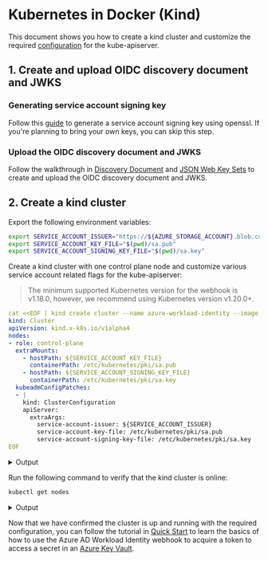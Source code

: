 # Kubernetes in Docker (Kind)

<!-- toc -->

This document shows you how to create a kind cluster and customize the required [configuration][1] for the kube-apiserver.

## 1. Create and upload OIDC discovery document and JWKS

### Generating service account signing key

Follow this [guide][2] to generate a service account signing key using openssl. If you're planning to bring your own keys, you can skip this step.

### Upload the OIDC discovery document and JWKS

Follow the walkthrough in [Discovery Document][3] and [JSON Web Key Sets][4] to create and upload the OIDC discovery document and JWKS.

## 2. Create a kind cluster

Export the following environment variables:

```bash
export SERVICE_ACCOUNT_ISSUER="https://${AZURE_STORAGE_ACCOUNT}.blob.core.windows.net/${AZURE_STORAGE_CONTAINER}/"
export SERVICE_ACCOUNT_KEY_FILE="$(pwd)/sa.pub"
export SERVICE_ACCOUNT_SIGNING_KEY_FILE="$(pwd)/sa.key"
```

Create a kind cluster with one control plane node and customize various service account related flags for the kube-apiserver:

> The minimum supported Kubernetes version for the webhook is v1.18.0, however, we recommend using Kubernetes version v1.20.0+.

```yaml
cat <<EOF | kind create cluster --name azure-workload-identity --image kindest/node:v1.21.1 --config=-
kind: Cluster
apiVersion: kind.x-k8s.io/v1alpha4
nodes:
- role: control-plane
  extraMounts:
    - hostPath: ${SERVICE_ACCOUNT_KEY_FILE}
      containerPath: /etc/kubernetes/pki/sa.pub
    - hostPath: ${SERVICE_ACCOUNT_SIGNING_KEY_FILE}
      containerPath: /etc/kubernetes/pki/sa.key
  kubeadmConfigPatches:
  - |
    kind: ClusterConfiguration
    apiServer:
      extraArgs:
        service-account-issuer: ${SERVICE_ACCOUNT_ISSUER}
        service-account-key-file: /etc/kubernetes/pki/sa.pub
        service-account-signing-key-file: /etc/kubernetes/pki/sa.key
EOF
```

<details>
<summary>Output</summary>

```bash
Creating cluster "azure-workload-identity" ...
 • Ensuring node image (kindest/node:v1.21.1) 🖼  ...
 ✓ Ensuring node image (kindest/node:v1.21.1) 🖼
 • Preparing nodes 📦   ...
 ✓ Preparing nodes 📦
 • Writing configuration 📜  ...
 ✓ Writing configuration 📜
 • Starting control-plane 🕹️  ...
 ✓ Starting control-plane 🕹️
 • Installing CNI 🔌  ...
 ✓ Installing CNI 🔌
 • Installing StorageClass 💾  ...
 ✓ Installing StorageClass 💾
Set kubectl context to "kind-azure-workload-identity"
You can now use your cluster with:

kubectl cluster-info --context kind-azure-workload-identity

Have a question, bug, or feature request? Let us know! https://kind.sigs.k8s.io/#community 🙂
```

</details>

Run the following command to verify that the kind cluster is online:

```bash
kubectl get nodes
```

<details>
<summary>Output</summary>

```bash
NAME                                     STATUS   ROLES                  AGE     VERSION   INTERNAL-IP   EXTERNAL-IP   OS-IMAGE       KERNEL-VERSION     CONTAINER-RUNTIME
azure-workload-identity-control-plane   Ready    control-plane,master   2m28s   v1.21.1   172.18.0.2    <none>        Ubuntu 21.04   5.4.0-1047-azure   containerd://1.5.2
```

</details>

Now that we have confirmed the cluster is up and running with the required configuration, you can follow the tutorial in [Quick Start][5] to learn the basics of how to use the Azure AD Workload Identity webhook to acquire a token to access a secret in an [Azure Key Vault][1].

[1]: ../configurations.md

[2]: ../service-account-key-generation.md

[3]: ../oidc-issuer/discovery-document.md

[4]: ../oidc-issuer/json-web-key-sets-jwks.md

[5]: ../../../quick-start.md

